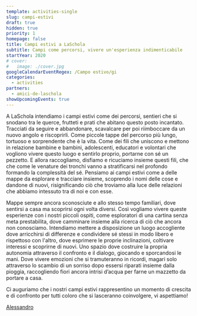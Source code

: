 ```yaml
---
template: activities-single
slug: campi-estivi
draft: true
hidden: true
priority: 1
homepage: false
title: Campi estivi a LaSchola
subtitle: Campi come percorsi, vivere un'esperienza indimenticabile
startYear: 2020
# cover:
#   image: ./cover.jpg
googleCalendarEventRegex: /Campo estivo/gi
categories:
  - activities
partners:
  - amici-de-laschola
showUpcomingEvents: true
---
```


<Row>
<Col md={6} initial>

A LaSchola intendiamo i campi estivi come dei percorsi, sentieri che si snodano tra le querce, frutteti e prati che abitano questo posto incantato. Tracciati da seguire e abbandonare, scavalcare per poi riimboccare da un nuovo angolo e riscoprirli. Come piccole tappe del percorso più lungo, tortuoso e sorprendente che è la vita. Come dei fili che uniscono e mettono in relazione bambine e bambini, adolescenti, educatori e volontari che vogliono vivere questo luogo e sentirlo proprio, portarne con sé un pezzetto. E allora raccogliamo, disfiamo e ricuciamo insieme questi fili, che che come le venature dei tronchi vanno a stratificarsi nel profondo formando la complessità del sé. Pensiamo ai campi estivi come a delle mappe da esplorare e tracciare insieme, scoprendo i nomi delle cose e dandone di nuovi, risignificando ciò che troviamo alla luce delle relazioni che abbiamo intessuto tra di noi e con esse.

</Col>
<Col md={6}>

Mappe sempre ancora sconosciute e allo stesso tempo familiari, dove sentirsi a casa ma scoprirsi ogni volta diversi. Così vogliamo vivere queste esperienze con i nostri piccoli ospiti, come esploratori di una cartina senza meta prestabilita, dove camminare insieme alla ricerca di ciò che ancora non conosciamo. Intendiamo mettere a disposizione un luogo accogliente dove arricchirsi di differenze e condividere sé stessi in modo libero e rispettoso con l'altro, dove esprimere le proprie inclinazioni, coltivare interessi e scoprirne di nuovi. Uno spazio dove costruire la propria autonomia attraverso il confronto e il dialogo, giocando e sporcandosi le mani. Dove vivere emozioni che si tramuteranno in ricordi, magari solo attraverso lo scambio di un sorriso dopo essersi riparati insieme dalla pioggia, raccogliendo fiori ancora intrisi d’acqua per farne un mazzetto da portare a casa.

Ci auguriamo che i nostri campi estivi rappresentino un momento di crescita e di confronto per tutti coloro che si lasceranno coinvolgere, vi aspettiamo!

</Col>
</Row>

<QuoteAuthor>

[Alessandro](/people/alessandro)

</QuoteAuthor>

